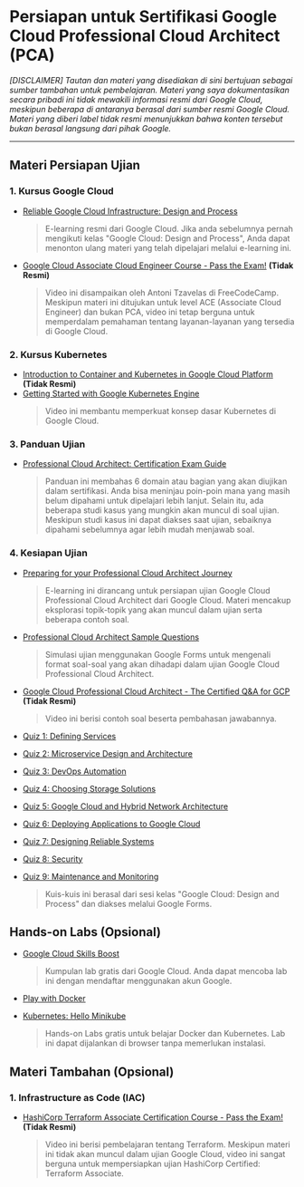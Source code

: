 # Persiapan untuk Sertifikasi Google Cloud Professional Cloud Architect (PCA)
_[DISCLAIMER] Tautan dan materi yang disediakan di sini bertujuan sebagai sumber tambahan untuk pembelajaran. Materi yang saya dokumentasikan secara pribadi ini tidak mewakili informasi resmi dari Google Cloud, meskipun beberapa di antaranya berasal dari sumber resmi Google Cloud. Materi yang diberi label tidak resmi menunjukkan bahwa konten tersebut bukan berasal langsung dari pihak Google._

---
## Materi Persiapan Ujian
### 1. Kursus Google Cloud
- [Reliable Google Cloud Infrastructure: Design and Process](https://www.cloudskillsboost.google/course_templates/41)
    > E-learning resmi dari Google Cloud. Jika anda sebelumnya pernah mengikuti kelas "Google Cloud: Design and Process", Anda dapat menonton ulang materi yang telah dipelajari melalui e-learning ini.

- [Google Cloud Associate Cloud Engineer Course - Pass the Exam!](https://www.youtube.com/watch?v=jpno8FSqpc8) **(Tidak Resmi)**
    > Video ini disampaikan oleh Antoni Tzavelas di FreeCodeCamp. Meskipun materi ini ditujukan untuk level ACE (Associate Cloud Engineer) dan bukan PCA, video ini tetap berguna untuk memperdalam pemahaman tentang layanan-layanan yang tersedia di Google Cloud.

### 2. Kursus Kubernetes
- [Introduction to Container and Kubernetes in Google Cloud Platform](https://www.youtube.com/watch?v=JKBANQEwMgI) **(Tidak Resmi)**
- [Getting Started with Google Kubernetes Engine](https://www.cloudskillsboost.google/paths/11/course_templates/2)
    > Video ini membantu memperkuat konsep dasar Kubernetes di Google Cloud.

### 3. Panduan Ujian
- [Professional Cloud Architect: Certification Exam Guide](https://cloud.google.com/certification/guides/professional-cloud-architect)
    > Panduan ini membahas 6 domain atau bagian yang akan diujikan dalam sertifikasi. Anda bisa meninjau poin-poin mana yang masih belum dipahami untuk dipelajari lebih lanjut. Selain itu, ada beberapa studi kasus yang mungkin akan muncul di soal ujian. Meskipun studi kasus ini dapat diakses saat ujian, sebaiknya dipahami sebelumnya agar lebih mudah menjawab soal.

### 4. Kesiapan Ujian
- [Preparing for your Professional Cloud Architect Journey](https://www.cloudskillsboost.google/paths/12/course_templates/78)
    > E-learning ini dirancang untuk persiapan ujian Google Cloud Professional Cloud Architect dari Google Cloud. Materi mencakup eksplorasi topik-topik yang akan muncul dalam ujian serta beberapa contoh soal.

- [Professional Cloud Architect Sample Questions](https://docs.google.com/forms/d/e/1FAIpQLSdvf8Xq6m0kvyIoysdr8WZYCG32WHENStftiHTSdtW4ad2-0w/viewform)
    > Simulasi ujian menggunakan Google Forms untuk mengenali format soal-soal yang akan dihadapi dalam ujian Google Cloud Professional Cloud Architect.

- [Google Cloud Professional Cloud Architect - The Certified Q&A for GCP](https://www.youtube.com/watch?v=iNJe_NrbijM&list=PLQMsfKRZZviTIxEh0pkWNwnDUasGVZS4n&ab_channel=AwesomeGCP) **(Tidak Resmi)**
    > Video ini berisi contoh soal beserta pembahasan jawabannya.

- [Quiz 1: Defining Services](https://forms.gle/CViiRMLuQFowHz5MA)
- [Quiz 2: Microservice Design and Architecture](https://forms.gle/recZd5BM8ariJ15s6)
- [Quiz 3: DevOps Automation](https://forms.gle/YwYGwFWUWXnkRyPe6)
- [Quiz 4: Choosing Storage Solutions](https://forms.gle/dwkddj5EMNHANkCy9)
- [Quiz 5: Google Cloud and Hybrid Network Architecture](https://forms.gle/5Km2ioMenjAxC3BEA)
- [Quiz 6: Deploying Applications to Google Cloud](https://forms.gle/g2SExhqNseaAcBZm7)
- [Quiz 7: Designing Reliable Systems](https://forms.gle/27Yes1DjA7oiSPmw7)
- [Quiz 8: Security](https://forms.gle/yfzGtHyqYhwMbQNr6)
- [Quiz 9: Maintenance and Monitoring](https://forms.gle/LCGT9chqoeoAaLkC6)
    > Kuis-kuis ini berasal dari sesi kelas "Google Cloud: Design and Process" dan diakses melalui Google Forms.

## Hands-on Labs (Opsional)
- [Google Cloud Skills Boost](https://www.cloudskillsboost.google/catalog?price%5B%5D=free)
    > Kumpulan lab gratis dari Google Cloud. Anda dapat mencoba lab ini dengan mendaftar menggunakan akun Google.

- [Play with Docker](https://labs.play-with-docker.com/)
- [Kubernetes: Hello Minikube](https://kubernetes.io/docs/tutorials/hello-minikube/)
    > Hands-on Labs gratis untuk belajar Docker dan Kubernetes. Lab ini dapat dijalankan di browser tanpa memerlukan instalasi.

## Materi Tambahan (Opsional)
### 1. Infrastructure as Code (IAC)
- [HashiCorp Terraform Associate Certification Course - Pass the Exam!](https://www.youtube.com/watch?v=V4waklkBC38&ab_channel=freeCodeCamp.org) **(Tidak Resmi)**
    > Video ini berisi pembelajaran tentang Terraform. Meskipun materi ini tidak akan muncul dalam ujian Google Cloud, video ini sangat berguna untuk mempersiapkan ujian HashiCorp Certified: Terraform Associate.
